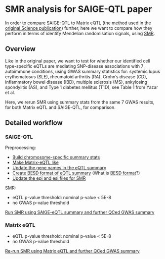 # SMR analysis for SAIGE-QTL paper

In order to compare SAIGE-QTL to Matrix eQTL (the method used in the [original Science publication](https://www.science.org/doi/full/10.1126/science.abf3041)) further, here we want to compare how they perform in terms of identify Mendelian randomisation signals, using [SMR](https://yanglab.westlake.edu.cn/software/smr/#Overview).

## Overview

Like in the original paper, we want to test for whether our identified cell type-specific eQTLs are mediating SNP-disease associations with 7 autoimmune conditions, using GWAS summary statistics for: systemic lupus erythematosus (SLE), rheumatoid arthritis (RA), Crohn’s disease (CD), inflammatory bowel disease (IBD), multiple sclerosis (MS), ankylosing spondylitis (AS), and Type 1 diabetes mellitus (T1D), see Table 1 from Yazar et al.

Here, we rerun SMR using summary stats from the same 7 GWAS results, for both Matrix eQTL and SAIGE-QTL, for comparison.

## Detailed workflow

### SAIGE-QTL

Preprocessing:

* [Build chromosome-specific summary stats](chr_specific_saige_qtl_results.R)
* [Make Matrix-eQTL like](make_matrix_eqtl_like_summary_stats.R) 
* [Update the gene names in the eQTL summary](./SMR_using_SAIGE_QTL/format_saige_eQTL.R)
* [Create BESD format of eQTL summary](./SMR_using_SAIGE_QTL/convert_besd_format.qsub.sh)  (What is [BESD format](https://yanglab.westlake.edu.cn/software/smr/#BESDformat)?)
* [Update the epi and esi files for SMR](./SMR_using_SAIGE_QTL/update_epi_esi.qsub.sh)

SMR:

* eQTL p-value threshold: nominal p-value < 5E-8
* no GWAS p-value threshold

[Run SMR using SAIGE-eQTL summary and further QCed GWAS summary](./SMR_using_SAIGE_QTL/main_ibd_smr.qsub.sh )

### Matrix eQTL

* eQTL p-value threshold: nominal p-value < 5E-8
* no GWAS p-value threshold

[Re-run SMR using Matrix eQTL and further QCed GWAS summary](./SMR_using_MatrixeQTL/main_ibd_smr.qsub.sh )

